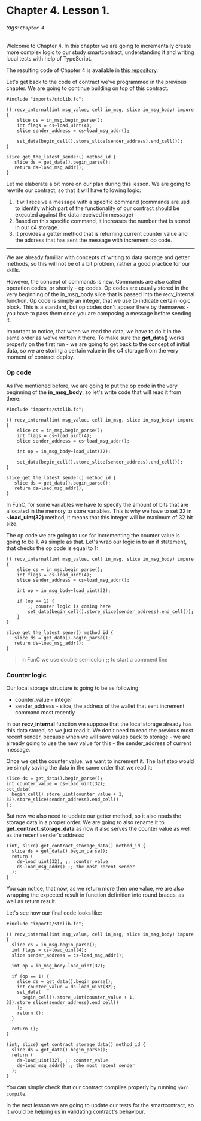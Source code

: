 # Chapter 4. Lesson 1.

###### tags: `Chapter 4`

Welcome to Chapter 4. In this chapter we are going to incrementally create more complex logic to our study smartcontract, understanding it and writing local tests with help of TypeScript.

The resulting code of Chapter 4 is available in [this repository](https://github.com/markokhman/func-course-chapter-4-code).

Let's get back to the code of contract we've programmed in the previous chapter. We are going to continue building on top of this contract.
```
#include "imports/stdlib.fc";

() recv_internal(int msg_value, cell in_msg, slice in_msg_body) impure {
	slice cs = in_msg.begin_parse();
	int flags = cs~load_uint(4);
	slice sender_address = cs~load_msg_addr();

	set_data(begin_cell().store_slice(sender_address).end_cell());
}

slice get_the_latest_sender() method_id {
   slice ds = get_data().begin_parse();
   return ds~load_msg_addr();
}
```

Let me elaborate a bit more on our plan during this lesson. We are going to rewrite our contract, so that it will have following logic:
1. It will receive a message with a specific command (commands are usd to identify which part of the functionality of our contract should be executed against the data received in message)
2. Based on this specific command, it increases the number that is stored in our c4 storage.
3. It provides a getter method that is returning current counter value and the address that has sent the message with increment op code.



---

We are already familiar with concepts of writing to data storage and getter methods, so this will not be of a bit problem, rather a good practice for our skills.

However, the concept of commands is new. Commands are also called operation codes, or shortly - op codes. Op codes are usually stored in the very beginning of the in_msg_body slice that is passed into the recv_internal function. Op code is simply an integer, that we use to indicate certain logic block. This is a standard, but op codes don't appear there by themseves - you have to pass them once you are composing a message before sending it.

Important to notice, that when we read the data, we have to do it in the same order as we've written it there. To make sure the **get_data()** works properly on the first run - we are going to get back to the concept of initial data, so we are storing a certain value in the c4 storage from the very moment of contract deploy.

### Op code
As I've mentioned before, we are going to put the op code in the very beginning of the **in_msg_body**, so let's write code that will read it from there:

```
#include "imports/stdlib.fc";

() recv_internal(int msg_value, cell in_msg, slice in_msg_body) impure {
	slice cs = in_msg.begin_parse();
	int flags = cs~load_uint(4);
	slice sender_address = cs~load_msg_addr();
	
	int op = in_msg_body~load_uint(32);

	set_data(begin_cell().store_slice(sender_address).end_cell());
}

slice get_the_latest_sender() method_id {
   slice ds = get_data().begin_parse();
   return ds~load_msg_addr();
}
```

In FunC, for some variables we have to specify the amount of bits that are allocated in the memory to store variables. This is why we have to set 32 in **~load_uint(32)** method, it means that this integer will be maximum of 32 bit size.

The op code we are going to use for incrementing the counter value is going to be 1. As simple as that. Let's wrap our logic in to an if statement, that checks the op code is equal to 1:
```
() recv_internal(int msg_value, cell in_msg, slice in_msg_body) impure {
	slice cs = in_msg.begin_parse();
	int flags = cs~load_uint(4);
	slice sender_address = cs~load_msg_addr();
	
	int op = in_msg_body~load_uint(32);
	
	if (op == 1) {
	    ;; counter logic is coming here								
	    set_data(begin_cell().store_slice(sender_address).end_cell());
	}
}

slice get_the_latest_sener() method_id {
   slice ds = get_data().begin_parse();
   return ds~load_msg_addr();
}
```

> In FunC we use double semicolon **;;** to start a comment line 



### Counter logic

Our local storage structure is going to be as following:
- counter_value - integer
- sender_address - slice, the address of the wallet that sent increment command most recently

In our **recv_internal** function we suppose that the local storage already has this data stored, so we just read it. We don't need to read the previous most recent sender, because when we will save values back to storage - we are already going to use the new value for this - the sender_address of current message. 

Once we get the counter value, we want to increment it. The last step would be simply saving the data in the same order that we read it:


```
slice ds = get_data().begin_parse();
int counter_value = ds~load_uint(32);					
set_data(
  begin_cell().store_uint(counter_value + 1, 32).store_slice(sender_address).end_cell()
);
```

But now we also need to update our getter method, so it also reads the storage data in a proper order. We are going to also rename it to **get_contract_storage_data** as now it also serves the counter value as well as the recent sender's address:
```
(int, slice) get_contract_storage_data() method_id {
  slice ds = get_data().begin_parse();
  return (
    ds~load_uint(32), ;; counter_value
    ds~load_msg_addr() ;; the most recent sender
  );
}
```
You can notice, that now, as we return more then one value, we are also wrapping the expected result in function definition into round braces, as well as return result.

Let's see how our final code looks like:
```
#include "imports/stdlib.fc";

() recv_internal(int msg_value, cell in_msg, slice in_msg_body) impure {
  slice cs = in_msg.begin_parse();
  int flags = cs~load_uint(4);
  slice sender_address = cs~load_msg_addr();

  int op = in_msg_body~load_uint(32);
	
  if (op == 1) {
    slice ds = get_data().begin_parse();
    int counter_value = ds~load_uint(32);					
    set_data(
      begin_cell().store_uint(counter_value + 1, 32).store_slice(sender_address).end_cell()
    );
    return ();
  }

  return ();
}

(int, slice) get_contract_storage_data() method_id {
  slice ds = get_data().begin_parse();
  return (
    ds~load_uint(32), ;; counter_value
    ds~load_msg_addr() ;; the most recent sender
  );
}
```

You can simply check that our contract compiles properly by running `yarn compile`. 

In the next lesson we are going to update our tests for the smartcontract, so it would be helping us in validating contract's behaviour.


